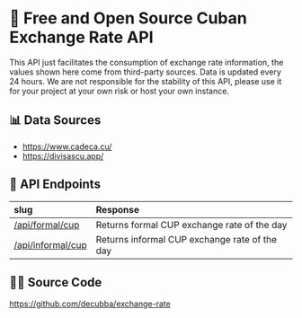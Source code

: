 # 💱 Free and Open Source Cuban Exchange Rate API

This API just facilitates the consumption of exchange rate information, the values shown here come from third-party sources. Data is updated every 24 hours. We are not responsible for the stability of this API, please use it for your project at your own risk or host your own instance.

## 📊 Data Sources

- https://www.cadeca.cu/
- https://divisascu.app/


## 🧞 API Endpoints

| slug                      | Response                                         |
| :------------------------ | :----------------------------------------------- |
| [/api/formal/cup](/api/formal/cup)         | Returns formal CUP exchange rate of the day      |
| [/api/informal/cup](/api/informal/cup)       | Returns informal CUP exchange rate of the day    |

## 👨‍💻 Source Code 

https://github.com/decubba/exchange-rate